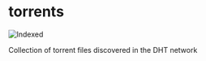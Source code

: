 torrents 
========
![Indexed](https://img.shields.io/badge/indexed-235020-blue)

Collection of torrent files discovered in the DHT network
